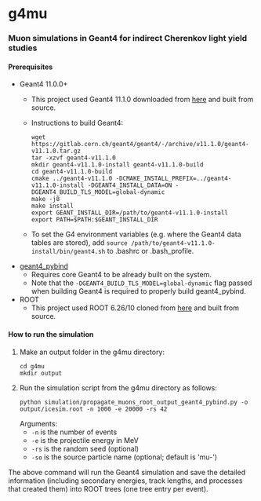 # g4mu
### Muon simulations in Geant4 for indirect Cherenkov light yield studies



#### Prerequisites
* Geant4 11.0.0+
  * This project used Geant4 11.1.0 downloaded from [here](https://gitlab.cern.ch/geant4/geant4/-/archive/v11.1.0/geant4-v11.1.0.tar.gz) and built from source.
  * Instructions to build Geant4: 
  
     ```
     wget https://gitlab.cern.ch/geant4/geant4/-/archive/v11.1.0/geant4-v11.1.0.tar.gz
     tar -xzvf geant4-v11.1.0
     mkdir geant4-v11.1.0-install geant4-v11.1.0-build
     cd geant4-v11.1.0-build
     cmake ../geant4-v11.1.0 -DCMAKE_INSTALL_PREFIX=../geant4-v11.1.0-install -DGEANT4_INSTALL_DATA=ON -DGEANT4_BUILD_TLS_MODEL=global-dynamic
     make -j8
     make install
     export GEANT_INSTALL_DIR=/path/to/geant4-v11.1.0-install
     export PATH=$PATH:$GEANT_INSTALL_DIR
     ```
  * To set the G4 environment variables (e.g. where the Geant4 data tables are stored), add `source /path/to/geant4-v11.1.0-install/bin/geant4.sh` to .bashrc or .bash_profile.
* [geant4_pybind](https://github.com/HaarigerHarald/geant4_pybind)
  * Requires core Geant4 to be already built on the system.
  * Note that the `-DGEANT4_BUILD_TLS_MODEL=global-dynamic` flag passed when building Geant4 is required to properly build geant4_pybind.
* ROOT
  * This project used ROOT 6.26/10 cloned from [here](https://github.com/root-project/root.git) and built from source.
      

#### How to run the simulation

1. Make an output folder in the g4mu directory:
   ```
   cd g4mu
   mkdir output
   ```
2. Run the simulation script from the g4mu directory as follows:
   ```
   python simulation/propagate_muons_root_output_geant4_pybind.py -o output/icesim.root -n 1000 -e 20000 -rs 42
   ```
    Arguments:
    - `-n` is the number of events
    - `-e` is the projectile energy in MeV
    - `-rs` is the random seed (optional)
    - `-so` is the source particle name (optional; default is 'mu-')

The above command will run the Geant4 simulation and save the detailed information (including secondary energies, track lengths, and processes that created them) into ROOT trees (one tree entry per event). 
